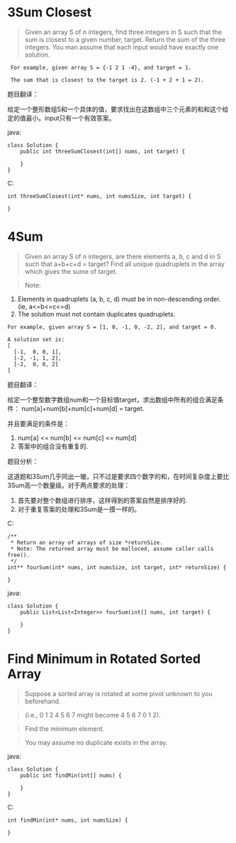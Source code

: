 # 3Sum Closest

> Given an array S of n integers, find three integers in S such that the sum is closest to a given number, target. Return the sum of the three integers. You man assume that each input would have exactly one solution.

```
 For example, given array S = {-1 2 1 -4}, and target = 1.

 The sum that is closest to the target is 2. (-1 + 2 + 1 = 2).
```

题目翻译：

给定一个整形数组S和一个具体的值，要求找出在这数组中三个元素的和和这个给定的值最小。input只有一个有效答案。

java:

```
class Solution {
    public int threeSumClosest(int[] nums, int target) {
        
    }
}
```

C:

```
int threeSumClosest(int* nums, int numsSize, int target) {
    
}
```

# 4Sum

> Given an array S of n integers, are there elements a, b, c and d in S such that a+b+c+d = target? Find all unique quadruplets in the array which gives the sume of target.

> Note:
1. Elements in quadruplets (a, b, c, d) must be in non-descending order. (ie, a<=b<=c<=d)
2. The solution must not contain duplicates quadruplets.

```
For example, given array S = [1, 0, -1, 0, -2, 2], and target = 0.

A solution set is:
[
  [-1,  0, 0, 1],
  [-2, -1, 1, 2],
  [-2,  0, 0, 2]
]

```

题目翻译：

给定一个整型数字数组num和一个目标值target，求出数组中所有的组合满足条件： num[a]+num[b]+num[c]+num[d] = target.

并且要满足的条件是：
1. num[a] <= num[b] <= num[c] <= num[d]
2. 答案中的组合没有重复的.

题目分析：

这道题和3Sum几乎同出一辙，只不过是要求四个数字的和，在时间复杂度上要比3Sum高一个数量级。对于两点要求的处理：
1. 首先要对整个数组进行排序，这样得到的答案自然是排序好的.
2. 对于重复答案的处理和3Sum是一摸一样的。

C:

```
/**
 * Return an array of arrays of size *returnSize.
 * Note: The returned array must be malloced, assume caller calls free().
 */
int** fourSum(int* nums, int numsSize, int target, int* returnSize) {
    
}
```

java:

```
class Solution {
    public List<List<Integer>> fourSum(int[] nums, int target) {
        
    }
}
```

# Find Minimum in Rotated Sorted Array

> Suppose a sorted array is rotated at some pivot unknown to you beforehand.

> (i.e., 0 1 2 4 5 6 7 might become 4 5 6 7 0 1 2).

> Find the minimum element.

> You may assume no duplicate exists in the array.

java:

```
class Solution {
    public int findMin(int[] nums) {
        
    }
}
```

C:

```
int findMin(int* nums, int numsSize) {
    
}
```
